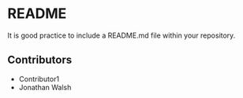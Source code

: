 # README

It is good practice to include a README.md file within your repository.

## Contributors

- Contributor1
- Jonathan Walsh
